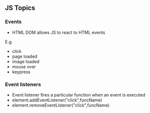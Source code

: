 ## JS Topics

### Events
- HTML DOM allows JS to react to HTML events

E.g. 
 - click
 - page loaded
 - image loaded
 - mouse over
 - keypress

### Event listeners
- Event listener fires a particular function when an event is executed
- element.addEventListener("click",funcName)
- element.removeEventListener("click",funcName)

